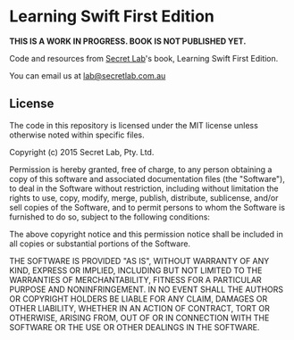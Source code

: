 # Learning Swift First Edition

**THIS IS A WORK IN PROGRESS. BOOK IS NOT PUBLISHED YET.**

Code and resources from [Secret Lab](http://www.secretlab.com.au)'s book, Learning Swift First Edition.

You can email us at [lab@secretlab.com.au](mailto:lab@secretlab.com.au)

## License

The code in this repository is licensed under the MIT license unless otherwise noted within specific files.

Copyright (c) 2015 Secret Lab, Pty. Ltd.

Permission is hereby granted, free of charge, to any person obtaining a copy of this software and associated documentation files (the "Software"), to deal in the Software without restriction, including without limitation the rights to use, copy, modify, merge, publish, distribute, sublicense, and/or sell copies of the Software, and to permit persons to whom the Software is furnished to do so, subject to the following conditions:

The above copyright notice and this permission notice shall be included in all copies or substantial portions of the Software.

THE SOFTWARE IS PROVIDED "AS IS", WITHOUT WARRANTY OF ANY KIND, EXPRESS OR IMPLIED, INCLUDING BUT NOT LIMITED TO THE WARRANTIES OF MERCHANTABILITY, FITNESS FOR A PARTICULAR PURPOSE AND NONINFRINGEMENT. IN NO EVENT SHALL THE AUTHORS OR COPYRIGHT HOLDERS BE LIABLE FOR ANY CLAIM, DAMAGES OR OTHER LIABILITY, WHETHER IN AN ACTION OF CONTRACT, TORT OR OTHERWISE, ARISING FROM, OUT OF OR IN CONNECTION WITH THE SOFTWARE OR THE USE OR OTHER DEALINGS IN THE SOFTWARE.